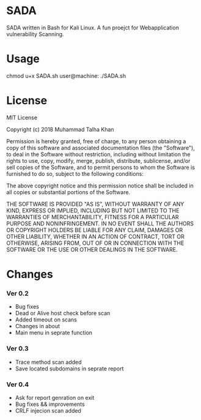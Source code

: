 # SADA
SADA written in Bash for Kali Linux. A fun proejct for Webapplication vulnerability Scanning.

# Usage

chmod u+x SADA.sh
user@machine: ./SADA.sh

# License
MIT License

Copyright (c) 2018 Muhammad Talha Khan

Permission is hereby granted, free of charge, to any person obtaining a copy
of this software and associated documentation files (the "Software"), to deal
in the Software without restriction, including without limitation the rights
to use, copy, modify, merge, publish, distribute, sublicense, and/or sell
copies of the Software, and to permit persons to whom the Software is
furnished to do so, subject to the following conditions:

The above copyright notice and this permission notice shall be included in all
copies or substantial portions of the Software.

THE SOFTWARE IS PROVIDED "AS IS", WITHOUT WARRANTY OF ANY KIND, EXPRESS OR
IMPLIED, INCLUDING BUT NOT LIMITED TO THE WARRANTIES OF MERCHANTABILITY,
FITNESS FOR A PARTICULAR PURPOSE AND NONINFRINGEMENT. IN NO EVENT SHALL THE
AUTHORS OR COPYRIGHT HOLDERS BE LIABLE FOR ANY CLAIM, DAMAGES OR OTHER
LIABILITY, WHETHER IN AN ACTION OF CONTRACT, TORT OR OTHERWISE, ARISING FROM,
OUT OF OR IN CONNECTION WITH THE SOFTWARE OR THE USE OR OTHER DEALINGS IN THE
SOFTWARE.

# Changes
### Ver 0.2
+ Bug fixes
+ Dead or Alive host check before scan
+ Added timeout on scans
+ Changes in about
+ Main menu in seprate function

### Ver 0.3
+ Trace method scan added
+ Save located subdomains in seprate report

### Ver 0.4
+ Ask for report genration on exit
+ Bug fixes && improvements
+ CRLF injecion scan added

